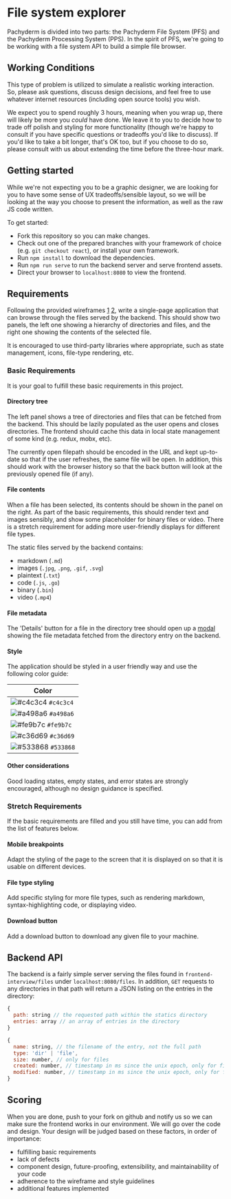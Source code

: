 # File system explorer

Pachyderm is divided into two parts: the Pachyderm File System (PFS) and the Pachyderm Processing System (PPS). In the spirit of PFS, we're going to be working with a file system API to build a simple file browser.


## Working Conditions

This type of problem is utilized to simulate a realistic working interaction. So, please ask questions, discuss design decisions, and feel free to use whatever internet resources (including open source tools) you wish.

We expect you to spend roughly 3 hours, meaning when you wrap up, there will likely be more you _could_ have done. We leave it to you to decide how to trade off polish and styling for more functionality (though we're happy to consult if you have specific questions or tradeoffs you'd like to discuss). If you'd like to take a bit longer, that's OK too, but if you choose to do so, please consult with us about extending the time before the three-hour mark.


## Getting started

While we're not expecting you to be a graphic designer, we are looking for you to have some sense of UX tradeoffs/sensible layout, so we will be looking at the way you choose to present the information, as well as the raw JS code written.

To get started:

* Fork this repository so you can make changes.
* Check out one of the prepared branches with your framework of choice (e.g. `git checkout react`), or install your own framework.
* Run `npm install` to download the dependencies.
* Run `npm run serve` to run the backend server and serve frontend assets.
* Direct your browser to `localhost:8080` to view the frontend.


## Requirements

Following the provided wireframes [1](wireframe_main.png) [2](wireframe_modal.png), write a single-page application that can browse through the files served by the backend.  This should show two panels, the left one showing a hierarchy of directories and files, and the right one showing the contents of the selected file.

It is encouraged to use third-party libraries where appropriate, such as state management, icons, file-type rendering, etc.

### Basic Requirements

It is your goal to fulfill these basic requirements in this project. 

#### Directory tree

The left panel shows a tree of directories and files that can be fetched from the backend.  This should be lazily populated as the user opens and closes directories.  The frontend should cache this data in local state management of some kind (e.g. redux, mobx, etc).

The currently open filepath should be encoded in the URL and kept up-to-date so that if the user refreshes, the same file will be open.  In addition, this should work with the browser history so that the back button will look at the previously opened file (if any).

#### File contents

When a file has been selected, its contents should be shown in the panel on the right.  As part of the basic requirements, this should render text and images sensibly, and show some placeholder for binary files or video.  There is a stretch requirement for adding more user-friendly displays for different file types.

The static files served by the backend contains:

* markdown (`.md`)
* images (`.jpg`, `.png`, `.gif`, `.svg`)
* plaintext (`.txt`)
* code (`.js`, `.go`)
* binary (`.bin`)
* video (`.mp4`)

#### File metadata

The 'Details' button for a file in the directory tree should open up a [modal](wireframe_modal.png) showing the file metadata fetched from the directory entry on the backend.

#### Style

The application should be styled in a user friendly way and use the following color guide:

| Color     |
| --------- |
|![#c4c3c4](https://placehold.it/15/c4c3c4/000000?text=+) `#c4c3c4` |
|![#a498a6](https://placehold.it/15/a498a6/000000?text=+) `#a498a6` |
|![#fe9b7c](https://placehold.it/15/fe9b7c/000000?text=+) `#fe9b7c` |
|![#c36d69](https://placehold.it/15/c36d69/000000?text=+) `#c36d69` |
|![#533868](https://placehold.it/15/533868/000000?text=+) `#533868` |

#### Other considerations

Good loading states, empty states, and error states are strongly encouraged, although no design guidance is specified.


### Stretch Requirements

If the basic requirements are filled and you still have time, you can add from the list of features below.

#### Mobile breakpoints

Adapt the styling of the page to the screen that it is displayed on so that it is usable on different devices.

#### File type styling

Add specific styling for more file types, such as rendering markdown, syntax-highlighting code, or displaying video.

#### Download button

Add a download button to download any given file to your machine.


## Backend API

The backend is a fairly simple server serving the files found in `frontend-interview/files` under `localhost:8080/files`.  In addition, `GET` requests to any directories in that path will return a JSON listing on the entries in the directory:

```js
{
  path: string // the requested path within the statics directory
  entries: array // an array of entries in the directory
}
```

```js
{
  name: string, // the filename of the entry, not the full path
  type: 'dir' | 'file',
  size: number, // only for files
  created: number, // timestamp in ms since the unix epoch, only for files
  modified: number, // timestamp in ms since the unix epoch, only for files
}
```


## Scoring

When you are done, push to your fork on github and notify us so we can make sure the frontend works in our environment.  We will go over the code and design.  Your design will be judged based on these factors, in order of importance:

* fulfilling basic requirements
* lack of defects
* component design, future-proofing, extensibility, and maintainability of your code
* adherence to the wireframe and style guidelines
* additional features implemented

[wireframe-reference]: https://wireframe.cc/pro/pp/8c09cab40300197

